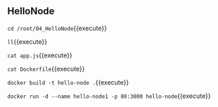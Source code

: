 <br>


## HelloNode

`cd /root/04_HelloNode`{{execute}}

`ll`{{execute}}

`cat app.js`{{execute}}

`cat Dockerfile`{{execute}}

`docker build -t hello-node .`{{execute}}

`docker run -d --name hello-node1 -p 80:3000 hello-node`{{execute}}
